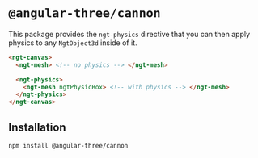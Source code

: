# `@angular-three/cannon`

This package provides the `ngt-physics` directive that you can then apply physics to any `NgtObject3d` inside of it.

```html
<ngt-canvas>
  <ngt-mesh> <!-- no physics --> </ngt-mesh>

  <ngt-physics>
    <ngt-mesh ngtPhysicBox> <!-- with physics --> </ngt-mesh>
  </ngt-physics>
</ngt-canvas>
```

## Installation

```shell
npm install @angular-three/cannon
```
